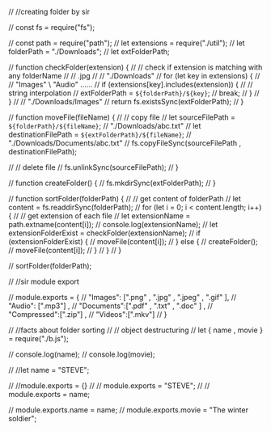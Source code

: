 // //creating folder by sir

// const fs = require("fs");

// const path = require("path");
// let extensions = require("./util");
// let folderPath = "./Downloads";
// let extFolderPath;

// function checkFolder(extension) {
//   // check if extension is matching with any folderName
//   // .jpg
//   // "./Downloads"
//   for (let key in extensions) {
//     // "Images" \\ "Audio" ......
//     if (extensions[key].includes(extension)) {
//       // string interpolation
//       extFolderPath = `${folderPath}/${key}`;
//       break;
//     }
//   }
//   // "./Downloads/Images"
//   return fs.existsSync(extFolderPath);
// }

// function moveFile(fileName) {
//   // copy file
//   let sourceFilePath = `${folderPath}/${fileName}`; // "./Downloads/abc.txt"
//   let destinationFilePath = `${extFolderPath}/${fileName}`; // "./Downloads/Documents/abc.txt"
//   fs.copyFileSync(sourceFilePath , destinationFilePath);

//   // delete file
//   fs.unlinkSync(sourceFilePath);
// }

// function createFolder() {
//   fs.mkdirSync(extFolderPath);
// }

// function sortFolder(folderPath) {
//   // get content of folderPath
//   let content = fs.readdirSync(folderPath);
//   for (let i = 0; i < content.length; i++) {
//     // get extension of each file
//     let extensionName = path.extname(content[i]);
//     console.log(extensionName);
//     let extensionFolderExist = checkFolder(extensionName);
//     if (extensionFolderExist) {
//       moveFile(content[i]);
//     } else {
//       createFolder();
//       moveFile(content[i]);
//     }
//   }
// }

// sortFolder(folderPath);

// //sir module export

// module.exports = {
//     "Images": [".png" , ".jpg" , ".jpeg" , ".gif" ],
//     "Audio":  [".mp3"] ,
//     "Documents":[".pdf" , ".txt" , ".doc" ] ,
//     "Compressed":[".zip"] ,
//     "Videos":[".mkv"]
// }



// //facts about folder sorting
// // object destructuring
// let {  name , movie  } = require("./b.js");

// console.log(name);
// console.log(movie); 

// //let name = "STEVE";


// //module.exports = {}
// // module.exports = "STEVE";
// // module.exports = name;

// module.exports.name = name;
// module.exports.movie = "The winter soldier"; 